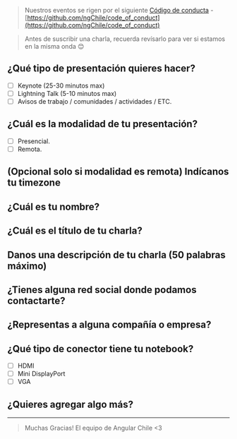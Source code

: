 > Nuestros eventos se rigen por el siguiente [Código de conducta](https://github.com/ngChile/code_of_conduct) - [https://github.com/ngChile/code_of_conduct](https://github.com/ngChile/code_of_conduct) 

> Antes de suscribir una charla, recuerda revísarlo para ver si estamos en la misma onda 😊


## ¿Qué tipo de presentación quieres hacer?

- [ ] Keynote (25-30 minutos max)
- [ ] Lightning Talk (5-10 minutos max)
- [ ] Avisos de trabajo / comunidades / actividades / ETC.

## ¿Cuál es la modalidad de tu presentación?
- [ ] Presencial.
- [ ] Remota.

## (Opcional solo si modalidad es **remota**) Indícanos tu timezone


## ¿Cuál es tu nombre?


## ¿Cuál es el título de tu charla?
<!-- La idea es que resuma la idea central de tu presentación.
Algo como:
'Closures v/s Clases, la batalla final'
'10 Features de ES7 que tienes que conocer, (el numero 4 te dejará llorando)'
'Introducción al desarrollo con ReactJS'
 -->


## Danos una descripción de tu charla (50 palabras máximo)
<!-- Con 50 palabras estamos bien :) -->


## ¿Tienes alguna red social donde podamos contactarte?
<!-- Twitter / Github / Facebook / Badoo / Myspace / Fotolog -->


## ¿Representas a alguna compañía o empresa?

## ¿Qué tipo de conector tiene tu notebook?

- [ ] HDMI
- [ ] Mini DisplayPort
- [ ] VGA

## ¿Quieres agregar algo más?




-----------
> Muchas Gracias! 
> El equipo de Angular Chile <3
